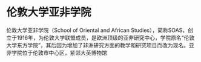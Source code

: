 # 伦敦大学亚非学院

伦敦大学亚非学院（School of Oriental and African Studies），简称SOAS，创立于1916年，为伦敦大学联盟成员，是欧洲顶级的亚非研究中心，学院原名“伦敦大学东方学院”，其后因为增加了非洲研究方面的教学和研究项目而改为现名。亚非学院位于伦敦市中心区，紧邻大英博物馆
